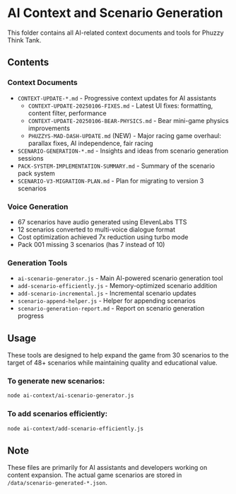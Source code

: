 # AI Context and Scenario Generation

This folder contains all AI-related context documents and tools for Phuzzy Think Tank.

## Contents

### Context Documents
- `CONTEXT-UPDATE-*.md` - Progressive context updates for AI assistants
  - `CONTEXT-UPDATE-20250106-FIXES.md` - Latest UI fixes: formatting, content filter, performance
  - `CONTEXT-UPDATE-20250106-BEAR-PHYSICS.md` - Bear mini-game physics improvements
  - `PHUZZYS-MAD-DASH-UPDATE.md` (NEW) - Major racing game overhaul: parallax fixes, AI independence, fair racing
- `SCENARIO-GENERATION-*.md` - Insights and ideas from scenario generation sessions
- `PACK-SYSTEM-IMPLEMENTATION-SUMMARY.md` - Summary of the scenario pack system
- `SCENARIO-V3-MIGRATION-PLAN.md` - Plan for migrating to version 3 scenarios

### Voice Generation
- 67 scenarios have audio generated using ElevenLabs TTS
- 12 scenarios converted to multi-voice dialogue format
- Cost optimization achieved 7x reduction using turbo mode
- Pack 001 missing 3 scenarios (has 7 instead of 10)

### Generation Tools
- `ai-scenario-generator.js` - Main AI-powered scenario generation tool
- `add-scenario-efficiently.js` - Memory-optimized scenario addition
- `add-scenario-incremental.js` - Incremental scenario updates
- `scenario-append-helper.js` - Helper for appending scenarios
- `scenario-generation-report.md` - Report on scenario generation progress

## Usage

These tools are designed to help expand the game from 30 scenarios to the target of 48+ scenarios while maintaining quality and educational value.

### To generate new scenarios:
```bash
node ai-context/ai-scenario-generator.js
```

### To add scenarios efficiently:
```bash
node ai-context/add-scenario-efficiently.js
```

## Note
These files are primarily for AI assistants and developers working on content expansion. The actual game scenarios are stored in `/data/scenario-generated-*.json`.